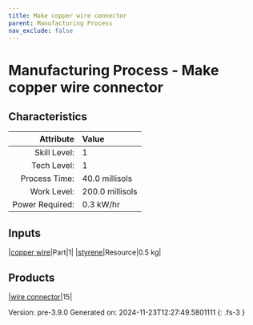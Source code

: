 ```yaml
---
title: Make copper wire connector
parent: Manufacturing Process
nav_exclude: false
---
```

# Manufacturing Process - Make copper wire connector


## Characteristics

| Attribute      | Value |
|--------:|:------|
|Skill Level:|1|
|Tech Level:|1|
|Process Time:|40.0 millisols|
|Work Level:|200.0 millisols|
|Power Required:|0.3 kW/hr|

## Inputs

|[copper wire](../part/copper-wire.html)|Part|1|
|[styrene](../resource/styrene.html)|Resource|0.5 kg|

## Products

|[wire connector](../part/wire-connector.html)|15|


Version: pre-3.9.0 Generated on: 2024-11-23T12:27:49.5801111
{: .fs-3 }

